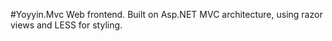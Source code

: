 #Yoyyin.Mvc
Web frontend. Built on Asp.NET MVC architecture, using razor views and LESS for styling.